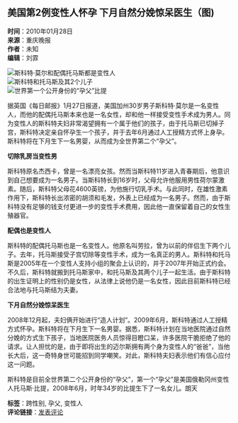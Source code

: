## 美国第2例变性人怀孕 下月自然分娩惊呆医生（图)

**时间**：2010年01月28日  
**来源**：重庆晚报  
**作者**：未知  
**编辑**：刘霏  

![斯科特·莫尔和配偶托马斯都是变性人](http://i2.chinanews.com/zwimg/01.jpg)  
![斯科特和托马斯及其2个儿子](U187P4T8D2095713F116DT20100128075738.jpg)  
![世界第一个公开身份的“孕父”比提](U187P4T8D2095713F118DT20100128075738.jpg)  

据英国《每日邮报》1月27日报道，美国加州30岁男子斯科特·莫尔是一名变性人，而他的配偶托马斯本来也是一名女性，却和他一样接受变性手术成为男人。同为变性人的斯科特夫妇非常渴望拥有一个属于他们的孩子，由于托马斯已切掉子宫，斯科特决定亲自怀孕生一个孩子，并于去年6月通过人工授精方式怀上身孕。斯科特将在下月生下一名男婴，从而成为全世界第二个“孕父”。

**切除乳房当变性男**

斯科特原名杰西卡，曾是一名漂亮女孩。然而当斯科特11岁进入青春期后，他意识到自己想要成为一名男子。当斯科特长到16岁时，父母允许他服用男性荷尔蒙激素。随后，斯科特父母花4600英镑，为他施行切乳手术。与此同时，在雄性激素作用下，斯科特长出浓密的胡须和毛发，外表上已经成为一名男子。然而，由于斯科特没有足够的钱支付更进一步的变性手术费用，因此他一直保留着自己的女性生殖器官。

**配偶也是变性人**

斯科特的配偶托马斯也是一名变性人。他原名叫劳拉，曾为以前的伴侣生下两个儿子。去年，托马斯接受子宫切除等变性手术，成为一名真正的男人。斯科特和托马斯是2005年在一个变性人支持小组的聚会上认识的，并于2007年开始正式约会。不久后，斯科特就搬到托马斯家中，和托马斯及其两个儿子一起生活。由于斯科特的出生证明上的性别仍是女性，从法律上说他仍是一名女性，因此目前斯科特已经合法地与托马斯结为夫妻。

**下月自然分娩惊呆医生**

2008年12月起，夫妇俩开始进行“造人计划”。2009年6月，斯科特通过人工授精方式怀孕。斯科特将在下月生下一名男婴。据悉，斯科特计划在当地医院通过自然分娩的方式生下孩子，当地医院医务人员惊得目瞪口呆，许多医院干脆拒绝了他的请求。让人担忧的是，由于即将出生的迈尔斯拥有两个身为变性人的“爸爸”，当他长大后，这一奇特身世可能招到同学嘲笑。对此，斯科特夫妇表示他们有信心应付这一问题。

斯科特是目前全世界第二个公开身份的“孕父”，第一个“孕父”是美国俄勒冈州变性人托马斯·比提，2008年6月，时年34岁的比提生下了一名女儿。朗天

**标签**：跨性别, 孕父, 变性人  
**评论链接**：[发表评论](http://comment.chinanews.com.cn/comments/comments.php?newsid=2095713)    